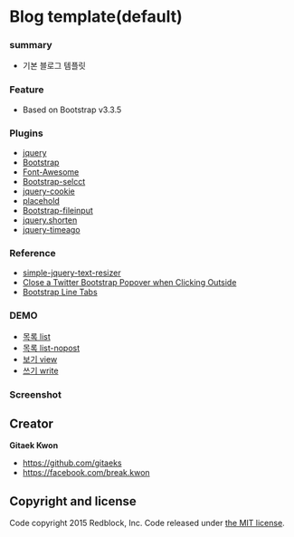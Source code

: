 # Blog template(default)

### summary
* 기본 블로그 템플릿

### Feature
* Based on Bootstrap v3.3.5

### Plugins
* [jquery](https://jquery.com/)
* [Bootstrap](http://getbootstrap.com/)
* [Font-Awesome](http://fontawesome.io/)
* [Bootstrap-selcct](http://silviomoreto.github.io/bootstrap-select/)
* [jquery-cookie](https://github.com/carhartl/jquery-cookie)
* [placehold](http://placehold.it/)
* [Bootstrap-fileinput](https://github.com/kartik-v/bootstrap-fileinput)
* [jquery.shorten](https://github.com/viralpatel/jquery.shorten)
* [jquery-timeago](https://github.com/rmm5t/jquery-timeago)


### Reference 
* [simple-jquery-text-resizer](http://trevordavis.net/blog/simple-jquery-text-resizer/)
* [Close a Twitter Bootstrap Popover when Clicking Outside](http://mattlockyer.com/2013/04/08/close-a-twitter-bootstrap-popover-when-clicking-outside/)
* [Bootstrap Line Tabs](http://bootsnipp.com/snippets/featured/bootstrap-line-tabs-by-keenthemes)

### DEMO
* [목록 list](http://gitaeks.github.io/bs-html-examples/blog/default/list.html)
* [목록 list-nopost](http://gitaeks.github.io/bs-html-examples/blog/default/list-nopost.html)
* [보기 view](http://gitaeks.github.io/bs-html-examples/blog/default/view.html)
* [쓰기 write](http://gitaeks.github.io/bs-html-examples/blog/default/write.html)

### Screenshot


## Creator
**Gitaek Kwon**

* <https://github.com/gitaeks>
* <https://facebook.com/break.kwon>


## Copyright and license

Code copyright 2015 Redblock, Inc. Code released under [the MIT license](https://github.com/gitaeks/bs-html-examples/blob/gh-pages/LICENSE).
